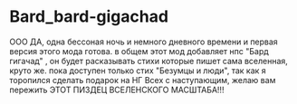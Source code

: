 # Bard_bard-gigachad

ООО ДА, одна бессоная ночь и немного дневного времени и первая версия этого мода готова.
в общем этот мод добавляет нпс "Бард гигачад" , он будет расказывать стихи которые пишет сама вселенная, круто же.
пока доступен только стих "Безумцы и люди", так как я торопился сделать подарок на НГ
Всех с наступающим, желаю вам пережить ЭТОТ ПИЗДЕЦ ВСЕЛЕНСКОГО МАСШТАБА!!! 
